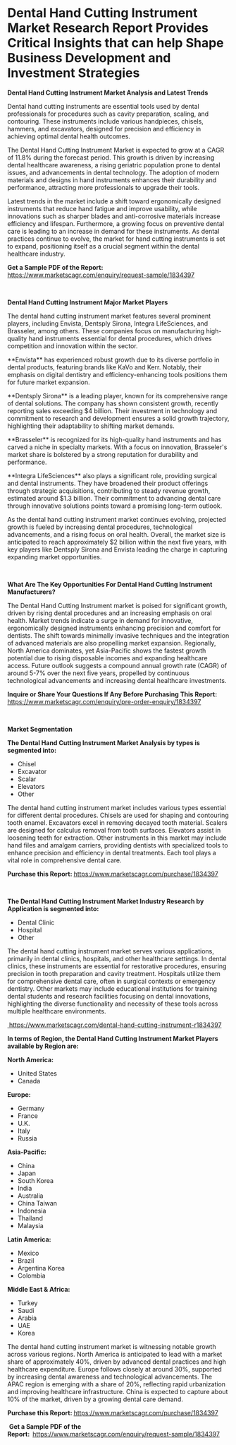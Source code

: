 <p><h1>Dental Hand Cutting Instrument Market Research Report Provides Critical Insights that can help Shape Business Development and Investment Strategies</h1></p><p><strong>Dental Hand Cutting Instrument Market Analysis and Latest Trends</strong></p>
<p><p>Dental hand cutting instruments are essential tools used by dental professionals for procedures such as cavity preparation, scaling, and contouring. These instruments include various handpieces, chisels, hammers, and excavators, designed for precision and efficiency in achieving optimal dental health outcomes.</p><p>The Dental Hand Cutting Instrument Market is expected to grow at a CAGR of 11.8% during the forecast period. This growth is driven by increasing dental healthcare awareness, a rising geriatric population prone to dental issues, and advancements in dental technology. The adoption of modern materials and designs in hand instruments enhances their durability and performance, attracting more professionals to upgrade their tools.</p><p>Latest trends in the market include a shift toward ergonomically designed instruments that reduce hand fatigue and improve usability, while innovations such as sharper blades and anti-corrosive materials increase efficiency and lifespan. Furthermore, a growing focus on preventive dental care is leading to an increase in demand for these instruments. As dental practices continue to evolve, the market for hand cutting instruments is set to expand, positioning itself as a crucial segment within the dental healthcare industry.</p></p>
<p><strong>Get a Sample PDF of the Report:&nbsp;</strong> <a href="https://www.marketscagr.com/enquiry/request-sample/1834397?utm_campaign=2465&utm_medium=2&utm_source=Github&utm_content=ia&utm_term=14042025&utm_id=dental-hand-cutting-instrument">https://www.marketscagr.com/enquiry/request-sample/1834397</a></p>
<p>&nbsp;</p>
<p><strong>Dental Hand Cutting Instrument Major Market Players</strong></p>
<p><p>The dental hand cutting instrument market features several prominent players, including Envista, Dentsply Sirona, Integra LifeSciences, and Brasseler, among others. These companies focus on manufacturing high-quality hand instruments essential for dental procedures, which drives competition and innovation within the sector.</p><p>**Envista** has experienced robust growth due to its diverse portfolio in dental products, featuring brands like KaVo and Kerr. Notably, their emphasis on digital dentistry and efficiency-enhancing tools positions them for future market expansion.</p><p>**Dentsply Sirona** is a leading player, known for its comprehensive range of dental solutions. The company has shown consistent growth, recently reporting sales exceeding $4 billion. Their investment in technology and commitment to research and development ensures a solid growth trajectory, highlighting their adaptability to shifting market demands.</p><p>**Brasseler** is recognized for its high-quality hand instruments and has carved a niche in specialty markets. With a focus on innovation, Brasseler's market share is bolstered by a strong reputation for durability and performance.</p><p>**Integra LifeSciences** also plays a significant role, providing surgical and dental instruments. They have broadened their product offerings through strategic acquisitions, contributing to steady revenue growth, estimated around $1.3 billion. Their commitment to advancing dental care through innovative solutions points toward a promising long-term outlook.</p><p>As the dental hand cutting instrument market continues evolving, projected growth is fueled by increasing dental procedures, technological advancements, and a rising focus on oral health. Overall, the market size is anticipated to reach approximately $2 billion within the next five years, with key players like Dentsply Sirona and Envista leading the charge in capturing expanding market opportunities.</p></p>
<p>&nbsp;</p>
<p><strong>What Are The Key Opportunities For Dental Hand Cutting Instrument Manufacturers?</strong></p>
<p><p>The Dental Hand Cutting Instrument market is poised for significant growth, driven by rising dental procedures and an increasing emphasis on oral health. Market trends indicate a surge in demand for innovative, ergonomically designed instruments enhancing precision and comfort for dentists. The shift towards minimally invasive techniques and the integration of advanced materials are also propelling market expansion. Regionally, North America dominates, yet Asia-Pacific shows the fastest growth potential due to rising disposable incomes and expanding healthcare access. Future outlook suggests a compound annual growth rate (CAGR) of around 5-7% over the next five years, propelled by continuous technological advancements and increasing dental healthcare investments.</p></p>
<p><strong>Inquire or Share Your Questions If Any Before Purchasing This Report:</strong> <a href="https://www.marketscagr.com/enquiry/pre-order-enquiry/1834397?utm_campaign=2465&utm_medium=2&utm_source=Github&utm_content=ia&utm_term=14042025&utm_id=dental-hand-cutting-instrument">https://www.marketscagr.com/enquiry/pre-order-enquiry/1834397</a></p>
<p>&nbsp;</p>
<p><strong>Market Segmentation</strong></p>
<p><strong>The Dental Hand Cutting Instrument Market Analysis by types is segmented into:</strong></p>
<p><ul><li>Chisel</li><li>Excavator</li><li>Scalar</li><li>Elevators</li><li>Other</li></ul></p>
<p><p>The dental hand cutting instrument market includes various types essential for different dental procedures. Chisels are used for shaping and contouring tooth enamel. Excavators excel in removing decayed tooth material. Scalers are designed for calculus removal from tooth surfaces. Elevators assist in loosening teeth for extraction. Other instruments in this market may include hand files and amalgam carriers, providing dentists with specialized tools to enhance precision and efficiency in dental treatments. Each tool plays a vital role in comprehensive dental care.</p></p>
<p><strong>Purchase this Report:&nbsp;</strong><a href="https://www.marketscagr.com/purchase/1834397?utm_campaign=2465&utm_medium=2&utm_source=Github&utm_content=ia&utm_term=14042025&utm_id=dental-hand-cutting-instrument">https://www.marketscagr.com/purchase/1834397</a></p>
<p>&nbsp;</p>
<p><strong>The Dental Hand Cutting Instrument Market Industry Research by Application is segmented into:</strong></p>
<p><ul><li>Dental Clinic</li><li>Hospital</li><li>Other</li></ul></p>
<p><p>The dental hand cutting instrument market serves various applications, primarily in dental clinics, hospitals, and other healthcare settings. In dental clinics, these instruments are essential for restorative procedures, ensuring precision in tooth preparation and cavity treatment. Hospitals utilize them for comprehensive dental care, often in surgical contexts or emergency dentistry. Other markets may include educational institutions for training dental students and research facilities focusing on dental innovations, highlighting the diverse functionality and necessity of these tools across multiple healthcare environments.</p></p>
<p><a href="https://www.marketscagr.com/dental-hand-cutting-instrument-r1834397?utm_campaign=2465&utm_medium=2&utm_source=Github&utm_content=ia&utm_term=14042025&utm_id=dental-hand-cutting-instrument">&nbsp;https://www.marketscagr.com/dental-hand-cutting-instrument-r1834397</a></p>
<p><strong>In terms of Region, the Dental Hand Cutting Instrument Market Players available by Region are:</strong></p>
<p>
    <p> <strong> North America: </strong>
        <ul>
            <li>United States</li>
            <li>Canada</li>
        </ul>
        </p> 
    <p> <strong> Europe: </strong>
        <ul>
            <li>Germany</li>
            <li>France</li>
            <li>U.K.</li>
            <li>Italy</li>
            <li>Russia</li>
        </ul>
        </p> 
    <p> <strong> Asia-Pacific: </strong>
        <ul>
            <li>China</li>
            <li>Japan</li>
            <li>South Korea</li>
            <li>India</li>
            <li>Australia</li>
            <li>China Taiwan</li>
            <li>Indonesia</li>
            <li>Thailand</li>
            <li>Malaysia</li>
        </ul>
        </p> 
    <p> <strong> Latin America: </strong>
        <ul>
            <li>Mexico</li>
            <li>Brazil</li>
            <li>Argentina Korea</li>
            <li>Colombia</li>
        </ul>
        </p> 
    <p> <strong> Middle East & Africa: </strong>
        <ul>
            <li>Turkey</li>
            <li>Saudi</li>
            <li>Arabia</li>
            <li>UAE</li>
            <li>Korea</li>
        </ul>
    </p>
    </p>
<p><p>The dental hand cutting instrument market is witnessing notable growth across various regions. North America is anticipated to lead with a market share of approximately 40%, driven by advanced dental practices and high healthcare expenditure. Europe follows closely at around 30%, supported by increasing dental awareness and technological advancements. The APAC region is emerging with a share of 20%, reflecting rapid urbanization and improving healthcare infrastructure. China is expected to capture about 10% of the market, driven by a growing dental care demand.</p></p>
<p><strong>Purchase this Report: </strong><a href="https://www.marketscagr.com/purchase/1834397?utm_campaign=2465&utm_medium=2&utm_source=Github&utm_content=ia&utm_term=14042025&utm_id=dental-hand-cutting-instrument">https://www.marketscagr.com/purchase/1834397</a></p>
<p>&nbsp;<strong>Get a Sample PDF of the Report:&nbsp;&nbsp;</strong><a href="https://www.marketscagr.com/enquiry/request-sample/1834397?utm_campaign=2465&utm_medium=2&utm_source=Github&utm_content=ia&utm_term=14042025&utm_id=dental-hand-cutting-instrument">https://www.marketscagr.com/enquiry/request-sample/1834397</a></p>
<p><strong></strong></p>
<p><p></p><p></p><p></p></p>